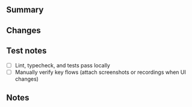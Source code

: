 ## Summary

## Changes

## Test notes

- [ ] Lint, typecheck, and tests pass locally
- [ ] Manually verify key flows (attach screenshots or recordings when UI changes)

## Notes
